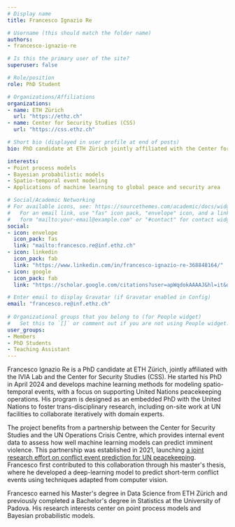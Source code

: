 ```yaml
---
# Display name
title: Francesco Ignazio Re

# Username (this should match the folder name)
authors:
- francesco-ignazio-re

# Is this the primary user of the site?
superuser: false

# Role/position
role: PhD Student

# Organizations/Affiliations
organizations:
- name: ETH Zürich
  url: "https://ethz.ch"
- name: Center for Security Studies (CSS)
  url: "https://css.ethz.ch"

# Short bio (displayed in user profile at end of posts)
bio: PhD candidate at ETH Zürich jointly affiliated with the Center for Security Studies.

interests:
- Point process models
- Bayesian probabilistic models
- Spatio-temporal event modeling
- Applications of machine learning to global peace and security area

# Social/Academic Networking
# For available icons, see: https://sourcethemes.com/academic/docs/widgets/#icons
#   For an email link, use "fas" icon pack, "envelope" icon, and a link in the
#   form "mailto:your-email@example.com" or "#contact" for contact widget.
social:
- icon: envelope
  icon_pack: fas
  link: "mailto:francesco.re@inf.ethz.ch"
- icon: linkedin
  icon_pack: fab
  link: "https://www.linkedin.com/in/francesco-ignazio-re-368848164/"
- icon: google
  icon_pack: fab
  link: "https://scholar.google.com/citations?user=apWqdokAAAAJ&hl=it&oi=ao"

# Enter email to display Gravatar (if Gravatar enabled in Config)
email: "francesco.re@inf.ethz.ch"
  
# Organizational groups that you belong to (for People widget)
#   Set this to `[]` or comment out if you are not using People widget.  
user_groups:
- Members
- PhD Students
- Teaching Assistant
---
```

Francesco Ignazio Re is a PhD candidate at ETH Zürich, jointly affiliated with the IVIA Lab and the Center for Security Studies (CSS). He started his PhD in April 2024 and develops machine learning methods for modeling spatio-temporal events, with a focus on supporting United Nations peacekeeping operations. His program is designed as an embedded PhD with the United Nations to foster trans-disciplinary research, including on-site work at UN facilities to collaborate iteratively with domain experts.

The project benefits from a partnership between the Center for Security Studies and the UN Operations Crisis Centre, which provides internal event data to assess how well machine learning models can predict imminent violence. This partnership was established in 2021, launching [a joint research effort on conflict event prediction for UN peacekeeping](https://css.ethz.ch/en/research/research-projects/conflict-event-prediction-for-un-peacekeeping.html). Francesco first contributed to this collaboration through his master's thesis, where he developed a deep-learning model to predict short-term conflict events using techniques adapted from computer vision.

Francesco earned his Master's degree in Data Science from ETH Zürich and previously completed a Bachelor's degree in Statistics at the University of Padova. His research interests center on point process models and Bayesian probabilistic models.
